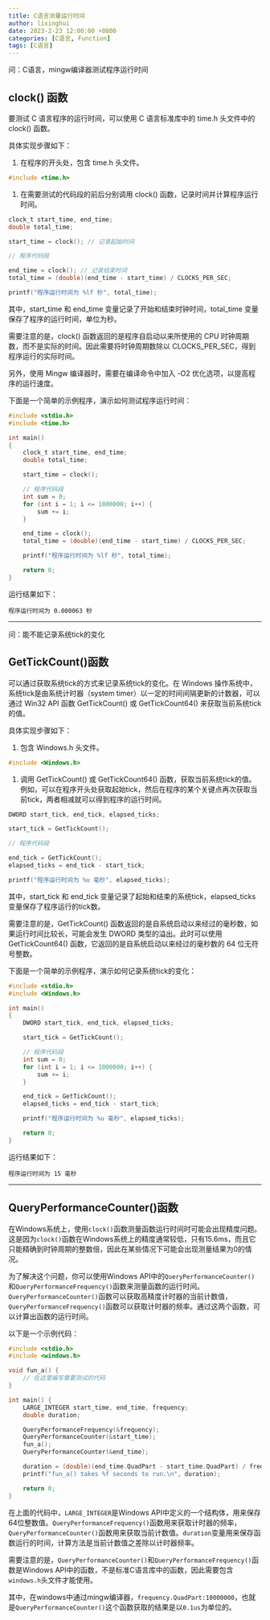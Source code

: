 ```yaml
---
title: C语言测量运行时间
author: lixinghui
date: 2023-2-23 12:00:00 +0800
categories: [C语言, Function]
tags: [C语言]
---
```




问：C语言，mingw编译器测试程序运行时间

## clock() 函数

要测试 C 语言程序的运行时间，可以使用 C 语言标准库中的 time.h 头文件中的 clock() 函数。

具体实现步骤如下：

1. 在程序的开头处，包含 time.h 头文件。

```c
#include <time.h>
```

1. 在需要测试的代码段的前后分别调用 clock() 函数，记录时间并计算程序运行时间。

```c
clock_t start_time, end_time;
double total_time;

start_time = clock(); // 记录起始时间

// 程序代码段

end_time = clock(); // 记录结束时间
total_time = (double)(end_time - start_time) / CLOCKS_PER_SEC;

printf("程序运行时间为 %lf 秒", total_time);
```

其中，start_time 和 end_time 变量记录了开始和结束时钟时间，total_time 变量保存了程序的运行时间，单位为秒。

需要注意的是，clock() 函数返回的是程序自启动以来所使用的 CPU 时钟周期数，而不是实际的时间。因此需要将时钟周期数除以 CLOCKS_PER_SEC，得到程序运行的实际时间。

另外，使用 Mingw 编译器时，需要在编译命令中加入 -O2 优化选项，以提高程序的运行速度。

下面是一个简单的示例程序，演示如何测试程序运行时间：

```c
#include <stdio.h>
#include <time.h>

int main()
{
    clock_t start_time, end_time;
    double total_time;

    start_time = clock();

    // 程序代码段
    int sum = 0;
    for (int i = 1; i <= 1000000; i++) {
        sum += i;
    }

    end_time = clock();
    total_time = (double)(end_time - start_time) / CLOCKS_PER_SEC;

    printf("程序运行时间为 %lf 秒", total_time);

    return 0;
}
```

运行结果如下：

```
程序运行时间为 0.000063 秒
```

---

问：能不能记录系统tick的变化

## GetTickCount()函数

可以通过获取系统tick的方式来记录系统tick的变化。在 Windows 操作系统中，系统tick是由系统计时器（system timer）以一定的时间间隔更新的计数器，可以通过 Win32 API 函数 GetTickCount() 或 GetTickCount64() 来获取当前系统tick的值。

具体实现步骤如下：

1. 包含 Windows.h 头文件。

```c
#include <Windows.h>
```

1. 调用 GetTickCount() 或 GetTickCount64() 函数，获取当前系统tick的值。例如，可以在程序开头处获取起始tick，然后在程序的某个关键点再次获取当前tick，两者相减就可以得到程序的运行时间。

```c
DWORD start_tick, end_tick, elapsed_ticks;

start_tick = GetTickCount();

// 程序代码段

end_tick = GetTickCount();
elapsed_ticks = end_tick - start_tick;

printf("程序运行时间为 %u 毫秒", elapsed_ticks);
```

其中，start_tick 和 end_tick 变量记录了起始和结束的系统tick，elapsed_ticks 变量保存了程序运行的tick数。

需要注意的是，GetTickCount() 函数返回的是自系统启动以来经过的毫秒数，如果运行时间比较长，可能会发生 DWORD 类型的溢出。此时可以使用 GetTickCount64() 函数，它返回的是自系统启动以来经过的毫秒数的 64 位无符号整数。

下面是一个简单的示例程序，演示如何记录系统tick的变化：

```c
#include <stdio.h>
#include <Windows.h>

int main()
{
    DWORD start_tick, end_tick, elapsed_ticks;

    start_tick = GetTickCount();

    // 程序代码段
    int sum = 0;
    for (int i = 1; i <= 1000000; i++) {
        sum += i;
    }

    end_tick = GetTickCount();
    elapsed_ticks = end_tick - start_tick;

    printf("程序运行时间为 %u 毫秒", elapsed_ticks);

    return 0;
}
```

运行结果如下：

```
程序运行时间为 15 毫秒
```

---

## QueryPerformanceCounter()函数

在Windows系统上，使用`clock()`函数测量函数运行时间时可能会出现精度问题。这是因为`clock()`函数在Windows系统上的精度通常较低，只有15.6ms，而且它只能精确到时钟周期的整数倍，因此在某些情况下可能会出现测量结果为0的情况。

为了解决这个问题，你可以使用Windows API中的`QueryPerformanceCounter()`和`QueryPerformanceFrequency()`函数来测量函数的运行时间。`QueryPerformanceCounter()`函数可以获取高精度计时器的当前计数值，`QueryPerformanceFrequency()`函数可以获取计时器的频率。通过这两个函数，可以计算出函数的运行时间。

以下是一个示例代码：

```c
#include <stdio.h>
#include <windows.h>

void fun_a() {
    // 在这里编写需要测试的代码
}

int main() {
    LARGE_INTEGER start_time, end_time, frequency;
    double duration;

    QueryPerformanceFrequency(&frequency);
    QueryPerformanceCounter(&start_time);
    fun_a();
    QueryPerformanceCounter(&end_time);

    duration = (double)(end_time.QuadPart - start_time.QuadPart) / frequency.QuadPart;
    printf("fun_a() takes %f seconds to run.\n", duration);

    return 0;
}
```

在上面的代码中，`LARGE_INTEGER`是Windows API中定义的一个结构体，用来保存64位整数值。`QueryPerformanceFrequency()`函数用来获取计时器的频率，`QueryPerformanceCounter()`函数用来获取当前计数值。`duration`变量用来保存函数运行的时间，计算方法是当前计数值之差除以计时器频率。

需要注意的是，`QueryPerformanceCounter()`和`QueryPerformanceFrequency()`函数是Windows API中的函数，不是标准C语言库中的函数，因此需要包含`windows.h`头文件才能使用。

其中，在windows中通过mingw编译器，`frequency.QuadPart:10000000`，也就是`QueryPerformanceCounter()`这个函数获取的结果是以`0.1us`为单位的。
